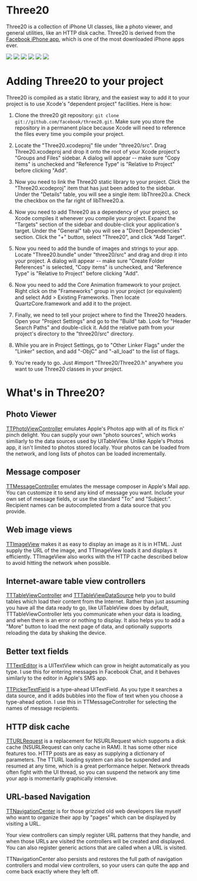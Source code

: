 Three20
=======

Three20 is a collection of iPhone UI classes, like a photo viewer, and general utilities, like an HTTP disk cache.  Three20 is derived from the [Facebook iPhone app][], which is one of the most downloaded iPhone apps ever.  

[![](http://farm4.static.flickr.com/3447/3378092101_40a62a04b2_m.jpg)](http://farm4.static.flickr.com/3447/3378092101_b064d8e339_o.jpg)
[![](http://farm4.static.flickr.com/3432/3378117315_846547cfba_m.jpg)](http://farm4.static.flickr.com/3432/3378117315_3bf905bdb6_o.jpg) 
[![](http://farm4.static.flickr.com/3462/3378171111_ec1208541d_m.jpg)](http://farm4.static.flickr.com/3462/3378171111_666173111d_o.jpg)
[![](http://farm4.static.flickr.com/3646/3378998444_d0534d337f_m.jpg)](http://farm4.static.flickr.com/3646/3378998444_8d3b1eeef8_o.jpg)
[![](http://farm4.static.flickr.com/3552/3378940896_7b23cca98e_m.jpg)](http://farm4.static.flickr.com/3552/3378940896_8ccb5ea1c8_o.jpg)
[![](http://farm4.static.flickr.com/3382/3425636810_483f1b65a6_m.jpg)](http://farm4.static.flickr.com/3382/3425636810_b0a578bb22_o.jpg)

Adding Three20 to your project
==============================

Three20 is compiled as a static library, and the easiest way to add it to your project is to use Xcode's "dependent project" facilities.  Here is how:

1. Clone the three20 git repository: `git clone git://github.com/facebook/three20.git`.  Make sure 
   you store the repository in a permanent place because Xcode will need to reference the files
   every time you compile your project.

2. Locate the "Three20.xcodeproj" file under "three20/src".  Drag Three20.xcodeproj and drop it onto
   the root of your Xcode project's "Groups and Files"  sidebar.  A dialog will appear -- make sure 
   "Copy items" is unchecked and "Reference Type" is "Relative to Project" before clicking "Add".

3. Now you need to link the Three20 static library to your project.  Click the "Three20.xcodeproj" 
   item that has just been added to the sidebar.  Under the "Details" table, you will see a single
   item: libThree20.a.  Check the checkbox on the far right of libThree20.a.

4. Now you need to add Three20 as a dependency of your project, so Xcode compiles it whenever
   you compile your project.  Expand the "Targets" section of the sidebar and double-click your
   application's target.  Under the "General" tab you will see a "Direct Dependencies" section. 
   Click the "+" button, select "Three20", and click "Add Target".

5. Now you need to add the bundle of images and strings to your app.  Locate "Three20.bundle" under
   "three20/src" and drag and drop it into your project.  A dialog will appear -- make sure 
   "Create Folder References" is selected,  "Copy items" is unchecked, and "Reference Type" is 
   "Relative to Project" before clicking "Add".

6. Now you need to add the Core Animation framework to your project.  Right click on the
   "Frameworks" group in your project (or equivalent) and select Add > Existing Frameworks. 
   Then locate QuartzCore.framework and add it to the project.

7. Finally, we need to tell your project where to find the Three20 headers.  Open your
   "Project Settings" and go to the "Build" tab. Look for "Header Search Paths" and double-click
   it.  Add the relative path from your project's directory to the "three20/src" directory.

8. While you are in Project Settings, go to "Other Linker Flags" under the "Linker" section, and
   add "-ObjC" and "-all_load" to the list of flags.

9. You're ready to go.  Just #import "Three20/Three20.h" anywhere you want to use Three20 classes
   in your project.
  
What's in Three20?
==================
                  
Photo Viewer
------------

[TTPhotoViewController][] emulates Apple's Photos app with all of its flick n' pinch delight.  You can supply your own "photo sources", which works similiarly to the data sources used by UITableView.  Unlike Apple's Photos app, it isn't limited to photos stored locally.  Your photos can be loaded from the network, and long lists of photos can be loaded incrementally.

Message composer
----------------

[TTMessageController][] emulates the message composer in Apple's Mail app.  You can customize it to send any kind of message you want. Include your own set of message fields, or use the standard "To:" and "Subject:".  Recipient names can be autocompleted from a data source that you provide.

Web image views
-----------------------

[TTImageView][] makes it as easy to display an image as it is in HTML.  Just supply the URL of the image, and TTImageView loads it and displays it efficiently.  TTImageView also works with the HTTP cache described below to avoid hitting the network when possible.

Internet-aware table view controllers
---------------------------------------

[TTTableViewController][] and [TTTableViewDataSource][] help you to build tables which load their content from the Internet.  Rather than just assuming you have all the data ready to go, like UITableView does by default, TTTableViewController lets you communicate when your data is loading, and when there is an error or nothing to display.  It also helps you to add a "More" button to load the next page of data, and optionally supports reloading the data by shaking the device.

Better text fields
------------------

[TTTextEditor][] is a UITextView which can grow in height automatically as you type.  I use this for entering messages in Facebook Chat, and it behaves similarly to the editor in Apple's SMS app.

[TTPickerTextField][] is a type-ahead UITextField.  As you type it searches a data source, and it adds bubbles into the flow of text when you choose a type-ahead option.  I use this in TTMessageController for selecting the names of message recipients.

HTTP disk cache
--------------

[TTURLRequest][] is a replacement for NSURLRequest which supports a disk cache (NSURLRequest can only cache in RAM).  It has some other nice features too.  HTTP posts are as easy as supplying a dictionary of parameters.  The TTURL loading system can also be suspended and resumed at any time, which is a great performance helper.  Network threads often fight with the UI thread, so you can suspend the network any time your app is momentarily graphically intensive.

URL-based Navigation
--------------------

[TTNavigationCenter][] is for those grizzled old web developers like myself who want to organize their app by "pages" which can be displayed by visiting a URL.

Your view controllers can simply register URL patterns that they handle, and when those URLs are visited the controllers will be created and displayed.  You can also register generic actions that are called when a URL is visited.

TTNavigationCenter also persists and restores the full path of navigation controllers and modal view controllers, so your users can quite the app and come back exactly where they left off.

[Facebook iPhone app]: http://phobos.apple.com/WebObjects/MZStore.woa/wa/viewSoftware?id=284882215&mt=8
[TTPhotoViewController]: http://github.com/facebook/three20/blob/master/src/Three20/TTPhotoViewController.h
[TTMessageController]: http://github.com/facebook/three20/blob/master/src/Three20/TTMessageController.h
[TTImageView]: http://github.com/facebook/three20/blob/master/src/Three20/TTImageView.h
[TTTableViewController]: http://github.com/facebook/three20/blob/master/src/Three20/TTTableViewController.h
[TTTableViewDataSource]: http://github.com/facebook/three20/blob/master/src/Three20/TTTableViewDataSource.h
[TTURLRequest]: http://github.com/facebook/three20/blob/master/src/Three20/TTURLRequest.h
[TTTextEditor]: http://github.com/facebook/three20/blob/master/src/Three20/TTTextEditor.h
[TTPickerTextField]: http://github.com/facebook/three20/blob/master/src/Three20/TTPickerTextField.h
[TTNavigationCenter]: http://github.com/facebook/three20/blob/master/src/Three20/TTNavigationCenter.h
